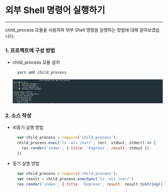 # 외부 Shell 명령어 실행하기
* * *      
child_process 모듈을 사용하여 외부 Shell 명령을 실행하는 방법에 대해 알아보겠습니다.

### 1. 프로젝트에 구성 방법
- child_process 모듈 설치
  ``` bash
    yarn add child_process
  ```
  ![ex_screenshot](./assets//yarn-add-child_process.png)

### 2. 소스 작성
- 비동기 실행 방법
  ``` javascript
    var child_process = require('child_process');
    child_process.exec('ls -ali /usr/', (err, stdout, stderr) => {
      res.render('index', { title: 'Express', result: stdout });
    })
  ```
- 동기 실행 방법
  ``` javascript
    var child_process = require('child_process');
    var result = child_process.execSync('ls -ali /usr/')
    res.render('index', { title: 'Express', result: result.toString()})
  ```
